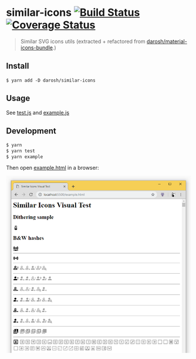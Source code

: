 # similar-icons [![Build Status](https://travis-ci.org/darosh/similar-icons.svg?branch=master)](https://travis-ci.org/darosh/similar-icons) [![Coverage Status](https://coveralls.io/repos/github/darosh/similar-icons/badge.svg?branch=master)](https://coveralls.io/github/darosh/similar-icons?branch=master)

> Similar SVG icons utils (extracted + refactored from [darosh/material-icons-bundle](https://github.com/darosh/material-icons-bundle/).)

## Install

```
$ yarn add -D darosh/similar-icons
```

## Usage

See [test.js](./test.js) and [example.js](./example.js)

## Development

```
$ yarn
$ yarn test
$ yarn example
```

Then open [example.html](./example.html) in a browser:

![](./poster.png)
